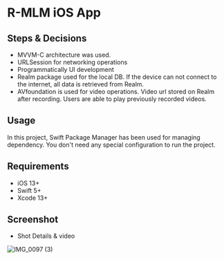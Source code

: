 # R-MLM iOS App



## Steps & Decisions

- MVVM-C architecture was used.
- URLSession for networking operations
- Programmatically UI development
- Realm package used for the local DB. If the device can not connect to the internet, all data is retrieved from Realm.
- AVfoundation is used for video operations. Video url stored on Realm after recording. Users are able to play previously recorded videos. 


## Usage

In this project, Swift Package Manager has been used for managing dependency. You don't need any special configuration to run the project.



## Requirements

- iOS 13+
- Swift 5+
- Xcode 13+ 

## Screenshot

 - Shot Details & video
 
![IMG_0097 (3)](https://user-images.githubusercontent.com/64053963/177809695-0375f8e9-77cd-46cd-bbed-c51e671d06c1.PNG)




